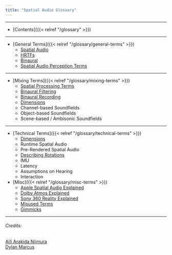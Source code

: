 ```yaml
---
title: "Spatial Audio Glossary"
---
```

---
- [Contents]({{< relref "/glossary" >}})
---
- [General Terms]({{< relref "/glossary/general-terms" >}})
	- [Spatial Audio](general-terms#spatial-audio)
	- [HRTFs](general-terms#HRTF)
	- [Binaural](general-terms#binaural)
	- [Spatial Audio Perception Terms](#general-terms#perception)
---
- [Mixing Terms]({{< relref "/glossary/mixing-terms" >}})
	- [Spatial Processing Terms](mixing-terms#panning)
	- [Binaural Filtering](mixing-terms#binaural-filtering)
	- [Binaural Recording](mixing-terms#binaural-recording)
	- [Dimensions](mixing-terms#3dof)
	- Channel-based Soundfields
	- Object-based Soundfields
	- Scene-based / Ambisonic Soundfields
---
- [Technical Terms]({{< relref "/glossary/technical-terms" >}})
	- [Dimensions](technical-terms#3dof)
	- Runtime Spatial Audio
	- Pre-Rendered Spatial Audio
	- [Describing Rotations](technical-terms#azimuth)
	- IMU
	- Latency
	- Assumptions on Hearing
	- Interaction
- [Misc]({{< relref "/glossary/misc-terms" >}})
	- [Apple Spatial Audio Explained](misc-terms#apple-spatial-audio)
	- [Dolby Atmos Explained](misc-terms#dolby-atmos)
	- [Sony 360 Reality Explained](misc-terms#sony-360)
	- [Misused Terms](misc-terms#misused)
	- [Gimmicks](misc-terms#gimmicks)
---
###### Credits:
[Aïli Arakida Niimura](https://github.com/clpng)\
[Dylan Marcus](https://github.com/himwho)